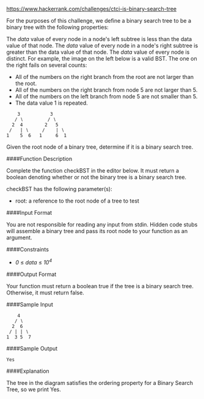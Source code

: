 https://www.hackerrank.com/challenges/ctci-is-binary-search-tree

For the purposes of this challenge, we define a binary search tree to be a binary tree with the following properties:

The *data* value of every node in a node's left subtree is less than the data value of that node.
The *data* value of every node in a node's right subtree is greater than the data value of that node.
The *data* value of every node is distinct.
For example, the image on the left below is a valid BST. The one on the right fails on several counts: 
- All of the numbers on the right branch from the root are not larger than the root. 
- All of the numbers on the right branch from node 5 are not larger than 5. 
- All of the numbers on the left branch from node 5 are not smaller than 5. 
- The data value 1 is repeated.

```
    3           3
   / ∖         / ∖
  2  4        2   5
 /   | ∖     /    | ∖
1    5  6   1     6  1
```

Given the root node of a binary tree, determine if it is a binary search tree.

####Function Description

Complete the function checkBST in the editor below. It must return a boolean denoting whether or not the binary tree is a binary search tree.

checkBST has the following parameter(s):

* root: a reference to the root node of a tree to test

####Input Format

You are not responsible for reading any input from stdin. Hidden code stubs will assemble a binary tree and pass its root node to your function as an argument.

####Constraints
* *0* ≤ *data* ≤ *10<sup>4</sup>*

####Output Format

Your function must return a boolean true if the tree is a binary search tree. Otherwise, it must return false.

####Sample Input

```
    4
   / ∖
  2  6
 / | | ∖ 
1  3 5  7
```


####Sample Output

```
Yes
```

####Explanation

The tree in the diagram satisfies the ordering property for a Binary Search Tree, so we print Yes.